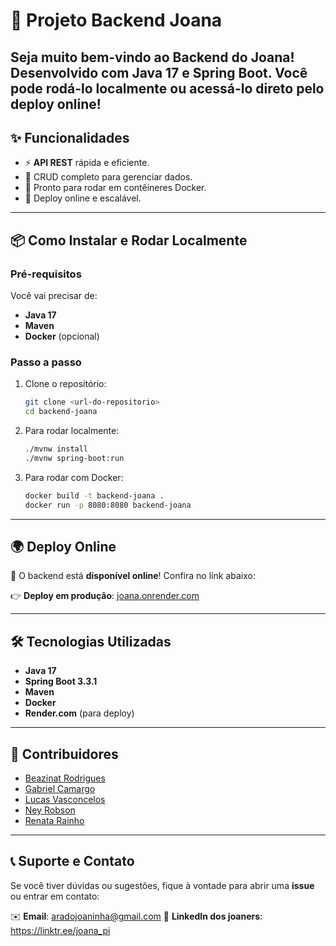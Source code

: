 # 🎉 Projeto Backend Joana

Seja muito bem-vindo ao **Backend do Joana**! Desenvolvido com **Java 17** e **Spring Boot**. Você pode rodá-lo localmente ou acessá-lo direto pelo deploy online!
---

## ✨ Funcionalidades
- ⚡ **API REST** rápida e eficiente.
- 📝 CRUD completo para gerenciar dados.
- 🐳 Pronto para rodar em contêineres Docker.
- 🚀 Deploy online e escalável.
  
---

## 📦 Como Instalar e Rodar Localmente

### Pré-requisitos
Você vai precisar de:
- **Java 17**
- **Maven**
- **Docker** (opcional)

### Passo a passo

1. Clone o repositório:
   ```bash
   git clone <url-do-repositorio>
   cd backend-joana
   ```

2. Para rodar localmente:
   ```bash
   ./mvnw install
   ./mvnw spring-boot:run
   ```

3. Para rodar com Docker:
   ```bash
   docker build -t backend-joana .
   docker run -p 8080:8080 backend-joana
   ```

---

## 🌍 Deploy Online

🎉 O backend está **disponível online**! Confira no link abaixo:

👉 **Deploy em produção**: [joana.onrender.com](https://joana.onrender.com)

---

## 🛠️ Tecnologias Utilizadas

- **Java 17**
- **Spring Boot 3.3.1**
- **Maven**
- **Docker**
- **Render.com** (para deploy)

---

## 👥 Contribuidores

- [Beazinat Rodrigues](https://github.com/beazinat)
- [Gabriel Camargo](https://github.com/1camargo)
- [Lucas Vasconcelos](https://github.com/Helt-0)
- [Ney Robson](https://github.com/neyrjunior)
- [Renata Rainho](https://github.com/rerainho)

---

## 📞 Suporte e Contato

Se você tiver dúvidas ou sugestões, fique à vontade para abrir uma **issue** ou entrar em contato:

✉️ **Email**: aradojoaninha@gmail.com
💼 **LinkedIn dos joaners**: https://linktr.ee/joana_pi
```
